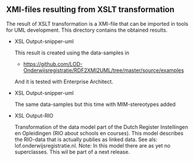 ## XMI-files resulting from XSLT transformation

The result of XSLT transformation is a XMI-file that can be imported in tools for UML development.  This directory contains the obtained results.

* XSL Output-snipper-uml

  This result is created using the data-samples in 
  - https://github.com/LOD-Onderwijsregistratie/RDF2XMI2UML/tree/master/source/examples

  And it is tested with Enterprise Architect.  

*  XSL Output-snipper-uml

   The same data-samples but this time with MIM-stereotypes added

*  XSL Output-RIO

   Transformation of the data model part of the Dutch Register Instellingen en Opleidingen (RIO about schools en courses). This model describes the RIO-data that is actually publies as linked data. See als:  lof.onderwijsregistratie.nl.  Note: In this model there are as yet no superclasses. This wil be part of a next release. 






